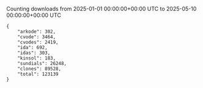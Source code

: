 
Counting downloads from 2025-01-01 00:00:00+00:00 UTC to 2025-05-10 00:00:00+00:00 UTC

```
{
    "arkode": 302,
    "cvode": 3464,
    "cvodes": 2419,
    "ida": 692,
    "idas": 303,
    "kinsol": 183,
    "sundials": 26248,
    "clones": 89528,
    "total": 123139
}
```
